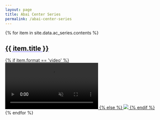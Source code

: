 ```yaml
---
layout: page
title: Abai Center Series
permalink: /abai-center-series
---
```


<style>
.media-link {
color: black;
text-decoration: underline !important;
text-decoration-color: #a29bfe !important;
text-decoration-style: solid !important;
font-weight: bold;
}
</style>

{% for item in site.data.ac_series.contents %}
<div class="row m-3 mb-5">
  <div class="col-sm-12 col-md-8">
    <a href="{%if item.href %} {{ item.href }} {% else %} {% endif %}" target="_blank">
<h2 class="media-link">{{ item.title }}</h2>
  <div class="usa-embed-container" aria-label="16:9">
  {% if item.format == 'video' %}
  <video class="card-img-top" autoplay controls playsinline="playsinline" muted="muted">
  <source src="{{ item.src }}" muted="muted" loop="loop" type="video/mp4">
  </video>
  {% else %}
  <img src="{{ item.src }}"/>
  {% endif %}
  </div></a>
  </div>
</div>
{% endfor %}
